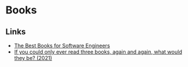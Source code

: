 # Books

## Links
- [The Best Books for Software Engineers](https://www.briansnotes.io/books/?sort=rating)
- [If you could only ever read three books, again and again, what would they be? (2021)](https://twitter.com/csallen/status/1425463270824026112)
